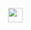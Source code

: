<img src="[https://media.giphy.com/media/hvRJCLFzcasrR4ia7z/giphy.gif](https://github.com/Wezer1223/Wezer1223/blob/main/name.png)" width="30px"/>
